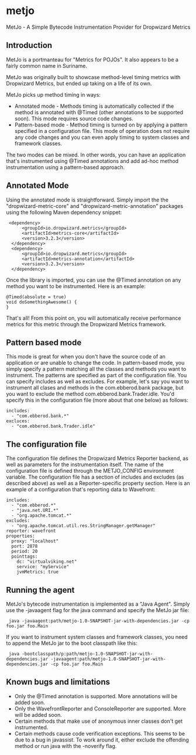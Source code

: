 # metjo
MetJo - A Simple Bytecode Instrumentation Provider for Dropwizard Metrics

## Introduction
MetJo is a portmanteau for "Metrics for POJOs". It also appears to be a fairly common name in Suriname. 

MetJo was originally built to showcase method-level timing metrics with Dropwizard Metrics, but ended up taking on a life of its own.

MetJo picks up method timing in ways:
* Annotated mode - Methods timing is automatically collected if the method is annotated with @Timed (other annotations to be supported soon). This mode requires source code changes. 
* Pattern-based mode - Method timing is turned on by applying a pattern specified in a configuration file. This mode of operation does not require any code changes and you can even apply timing to system classes and framework classes. 

The two modes can be mixed. In other words, you can have an application that's instrumented using @Timed annotations and add ad-hoc method instrumentation using a pattern-based approach.

## Annotated Mode
Using the annotated mode is straightforward. Simply import the the "dropwizard-metric-core" and "dropwizard-metric-annotation" packages using the following Maven dependency snippet:

     <dependency>
          <groupId>io.dropwizard.metrics</groupId>
          <artifactId>metrics-core</artifactId>
          <version>3.2.3</version>
      </dependency>
      <dependency>
          <groupId>io.dropwizard.metrics</groupId>
          <artifactId>metrics-annotation</artifactId>
          <version>3.2.3</version>
      </dependency>

Once the library is imported, you can use the @Timed annotation on any method you want to be instrumented. Here is an example:

    @Timed(absolute = true)
    void doSomethingAwesome() { 
    }
    
That's all! From this point on, you will automatically receive performance metrics for this metric through the Dropwizard Metrics framework. 

## Pattern based mode
This mode is great for when you don't have the source code of an application or are unable to change the code. In pattern-based mode, you simply specify a pattern matching all the classes and methods you want to instrument. The patterns are specified as part of the configuration file. You can specify includes as well as excludes. For example, let's say you want to instrument all clases and methods in the com.ebberod.bank package, but you want to exclude the method com.ebberod.bank.Trader.idle. You'd specify this in the configuration file (more about that one below) as follows:

    includes: 
      - "com.ebberod.bank.*"
    excluces:
      - "com.ebberod.bank.Trader.idle"
  
## The configuration file
The configuration file defines the Dropwizard Metrics Reporter backend, as well as parameters for the instrumentation itself. The name of the configuration file is defined through the METJO_CONFIG environment variable. The configuration file has a section of includes and excludes (as described above) as well as a Reporter-specific property section. Here is an example of a configuration that's reporting data to Wavefront:

    includes:
      - "com.ebberod.*"
      - "java.net.URI.*"
      - "org.apache.tomcat.*"
    excludes:
      - "org.apache.tomcat.util.res.StringManager.getManager"
    reporter: wavefront
    properties:
      proxy: "localhost"
      port: 2878
      period: 20
      pointtags:
        dc: "virtualviking.net"
        service: "myService"
        jvmMetrics: true
        
## Running the agent
MetJo's bytecode instrumentation is implemented as a "Java Agent". Simply use the -javaagent flag for the java command and specify the MetJo jar file:
 
     java -javaagent:path/metjo-1.0-SNAPSHOT-jar-with-dependencies.jar -cp foo.jar foo.Main
     
 If you want to instrument system classes and framework classes, you need to append the MetJo jar to the boot classpath like this:
 
     java -bootclasspath/p:path/metjo-1.0-SNAPSHOT-jar-with-dependencies.jar -javaagent:path/metjo-1.0-SNAPSHOT-jar-with-dependencies.jar -cp foo.jar foo.Main
 
 ## Known bugs and limitations
 * Only the @Timed annotation is supported. More annotations will be added soon.
 * Only the WavefrontReporter and ConsoleReporter are supported. More will be added soon.
 * Certain methods that make use of anonymous inner classes don't get instrumented.
 * Certain methods cause code verification exceptions. This seems to be due to a bug in javassist. To work around it, either exclude the offending method or run java with the -noverify flag.

